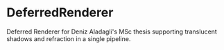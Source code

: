 # DeferredRenderer
Deferred Renderer for Deniz Aladagli's MSc thesis supporting translucent shadows and refraction in a single pipeline.
